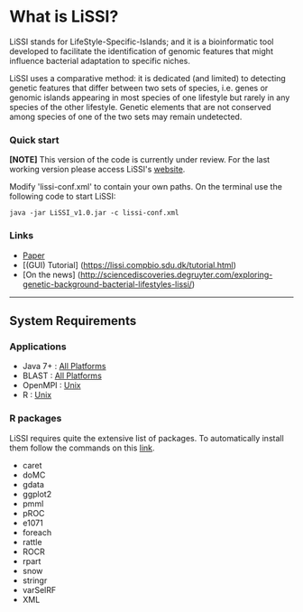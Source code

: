 # What is LiSSI?

LiSSI stands for LifeStyle-Specific-Islands; and it is a bioinformatic tool
developed to facilitate the identification of genomic features that might
influence bacterial adaptation to specific niches.

LiSSI uses a comparative method: it is dedicated (and limited) to detecting
genetic features that differ between two sets of species, i.e. genes or
genomic islands appearing in most species of one lifestyle but rarely in any
species of the other lifestyle. Genetic elements that are not conserved among
species of one of the two sets may remain undetected.


### Quick start
**[NOTE]** This version of the code is currently under review. For the last 
working version please access LiSSI's [website](https://lissi.compbio.sdu.dk/). 


Modify 'lissi-conf.xml' to contain your own paths. On the terminal use the
following code to start LiSSI:
```{bash}
java -jar LiSSI_v1.0.jar -c lissi-conf.xml
```
### Links
- [Paper](https://doi.org/10.1515/jib-2017-0010)
- [(GUI) Tutorial]
(https://lissi.compbio.sdu.dk/tutorial.html)
- [On the news]
(http://sciencediscoveries.degruyter.com/exploring-genetic-background-bacterial-lifestyles-lissi/)

---

## System Requirements

### Applications
- Java 7+ :
[All Platforms](https://www.java.com/en/download/help/index_installing.xml?j=7)
- BLAST :
   [All Platforms](ftp://ftp.ncbi.nlm.nih.gov/blast/executables/blast+/LATEST/)
- OpenMPI :
  [Unix](https://lissi.compbio.sdu.dk/install.mpi.html)
- R :
  [Unix](https://lissi.compbio.sdu.dk/install.r.html)

### R packages
LiSSI requires quite the extensive list of packages. To automatically install
them follow the commands on this [link](https://lissi.compbio.sdu.dk/Download/R/install.packages.R).

- caret
- doMC
- gdata
- ggplot2
- pmml
- pROC
- e1071
- foreach
- rattle
- ROCR
- rpart
- snow
- stringr
- varSelRF
- XML
